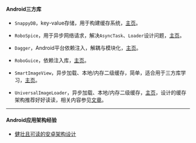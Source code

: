 #### Android三方库

* `SnappyDB`，key-value存储，用于构建缓存系统，[主页][1]。
  
* `RoboSpice`，用于异步网络请求，解决`AsyncTask`、`Loader`设计问题，[主页][2]。
  
* `Dagger`，Android平台依赖注入，解耦与模块化，[主页][4]。
  
* `RoboGuice`，依赖注入库，[主页][5]。
  
* `SmartImageView`，异步加载、本地/内存二级缓存，简单，适合用于三方库学习，[主页][6]。

* `UniversalImageLoader`，异步加载、本地/内存二级缓存，[主页][7]，设计的缓存架构推荐好好读读，相关内容参见[文章][8]。
  
----
#### Android应用架构经验

* [健壮且可读的安卓架构设计][3]


[1]: https://github.com/nhachicha/SnappyDB "SnappyDB"
[2]: https://github.com/stephanenicolas/robospice "RoboSpice"
[3]: http://blog.jobbole.com/66606/
[4]: http://square.github.io/dagger/ "Dagger"
[5]: https://github.com/roboguice/roboguice "RoboGuice"
[6]: http://loopj.com/android-smart-image-view/ "SmartImageView"
[7]: https://github.com/nostra13/Android-Universal-Image-Loader "UniversalImageLoader"
[8]: ./post/UIL学习.md "UIL学习笔记"
